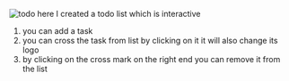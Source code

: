 ![todo](https://github.com/0gopi0/vanilla_JavaScript_Mini_Projects/assets/67084912/1942bfe9-e6a3-47cb-9228-367b93c3f520)
here I created a todo list
which is interactive 
1. you can add a task
2. you can cross the task from list by clicking on it it will also change its logo
3. by clicking on the cross mark on the right end you can remove it from the list

